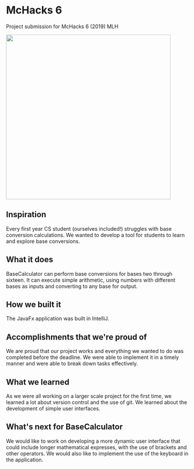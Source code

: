 # McHacks 6

Project submission for McHacks 6 (2019) MLH

<img src="https://github.com/arcaulfield/Calculator/blob/master/BaseCalculatorDemo.png" width="450"/>

## Inspiration
Every first year CS student (ourselves included!) struggles with base conversion calculations. We wanted to develop a tool for students to learn and explore base conversions. 
## What it does
BaseCalculator can perform base conversions for bases two through sixteen. It can execute simple arithmetic, using numbers with different bases as inputs and converting to any base for output. 
## How we built it
The JavaFx application was built in IntelliJ. 
## Accomplishments that we're proud of
We are proud that our project works and everything we wanted to do was completed before the deadline. We were able to implement it in a timely manner and were able to break down tasks effectively. 
## What we learned
As we were all working on a larger scale project for the first time, we learned a lot about version control and the use of git. We learned about the development of simple user interfaces. 
## What's next for BaseCalculator
We would like to work on developing a more dynamic user interface that could include longer mathematical expresses, with the use of brackets and other operators. We would also like to implement the use of the keyboard in the application. 

